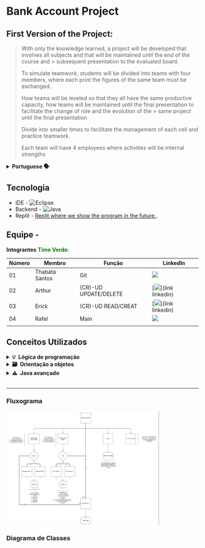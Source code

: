 # Bank Account Project

>
## First Version of the Project:

>With only the knowledge learned, a project will be developed that involves all subjects and that will be maintained until the end of the course and > subsequent presentation to the evaluated board.
>
> To simulate teamwork, students will be divided into teams with four members, where each print the figures of the same team must be exchanged.
>
> How teams will be leveled so that they all have the same productive capacity, how teams will be maintained until the final presentation to facilitate the change of role and the evolution of the > same project until the final presentation
>
> Divide into smaller times to facilitate the management of each cell and practice teamwork.
>
> Each team will have 4 employees where activities will be internal strengths
>
<details>
  <summary><b>Portuguese 🗣️ </b></summary>
  
### Primeira Versão do Projeto:

> Com o domínio apenas das informações aprendidas até o momento deve ser desenvolvido um projeto que envolva todos os assuntos e que será mantido até o final do curso e > posterior apresentação a banca avaliadora.
>
> Para simular o trabalho em equipe os alunos serão divididos em equipes com quatro integrantes, onde a cada sprint as figuras da mesma equipe devem ser trocadas.
>
> As equipes serão niveladas para que todas tenham a mesma capacidade produtiva, as equipes serão mantidas até o final para facilitar a troca de papeis e a evolução do > mesmo projeto até a apresentação final
>
> Dividir em times menores para facilitar o gerenciamento de cada célula e praticar o trabalho em equipe.
> 
> Cada equipe terá 4 integrantes onde as atividades serão divididas internamente
</details>


## Tecnologia


- IDE - ![Eclipse](https://img.shields.io/badge/-Eclipse-black?style=flat&logo=eclipse-ide&logoColor=orange)
- Backend - ![Java](https://img.shields.io/badge/-Java-black?style=flat&logo=Java)&nbsp;
- Replit - [Replit where we show the program in the future.](https://replit.com/~).

## Equipe - 

**Integrantes** **<span style="color:green">Time Verde</span>**:

Número| Membro| Função | LinkedIn|
------|---------|-------|-------|
01| Thabata Santos|   Git|[<img src="https://img.shields.io/badge/-LinkedIn-%230077B5?style=for-the-badge&logo=linkedin&logoColor=white"></a>](https://www.linkedin.com/in/thabatasantos/)|
02| Arthur|   (CR)-UD UPDATE/DELETE|[<img src="https://img.shields.io/badge/-LinkedIn-%230077B5?style=for-the-badge&logo=linkedin&logoColor=white"></a>](link linkedin)|
03| Erick|   (CR)-UD READ/CREAT|[<img src="https://img.shields.io/badge/-LinkedIn-%230077B5?style=for-the-badge&logo=linkedin&logoColor=white"></a>](link linkedin)|
04| Rafel|   Main|[<img src="https://img.shields.io/badge/-LinkedIn-%230077B5?style=for-the-badge&logo=linkedin&logoColor=white"></a>](https://www.linkedin.com/in/rafael-macedo-49801011a/)|
||||


## Conceitos Utilizados


<details>	
  <summary><b>💡&nbsp; Lógica de programação</b></summary>

1. Git
    - Repositório
    - Documentação
    - README.md
    - Replit
2. Organização do projeto
    - Packages / sub-packages
    - Nomenclatura
3. Elementos básicos
    - variáveis
    - constantes
    - comentários
4. Estruturas de decisão
    - if, else-if, else
    - switch
5. Laços de repetição
    - for
    - while
    - do-while
6. Modularização
    - métodos com ou sem parâmetros e com ou sem retornos
    - recursividade
</details>

<details>	
  <summary><b>🗃️&nbsp; Orientação a objetos</b></summary>
  
1. Classes
    - diagrama de classe
    - atributos
    - construtores
    - encapsulamento
    - métodos específicos
    - instanciar objetos
2. Herança
    - extends
    - criar novos construtores com base na super classe
    - Polimorfismo
        - Apenas aproveitar os métodos
        - Fazer completamente de forma especifica
        - Sobrescrever para:
            - Fazer de forma especifica
            - Aproveitar o comportamento e fazer um complemento
3. Polimorfismo
    - interfaces
</details>

<details>
   <summary><b>⚠️&nbsp; Java avançado</b></summary>

1. Classes wrapper
2. ENUM
3. Annotations
4. Collections
    - ArrayList
    - LinkedList
    - HashSet
    - HashMap
5. Funções Lambda
6. Generics
7. Dates
8. Exceptions

</details>

</br>

---

### Fluxograma

<a href="#"><img align="center" src="./Diagrama_Fluxograma/fluxograma.jpg" width="400 " height="300" /></a>

### Diagrama de Classes

